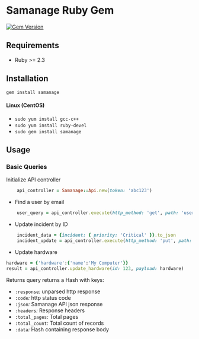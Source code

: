 # Samanage Ruby Gem
[![Gem Version](https://badge.fury.io/rb/samanage.svg)](https://badge.fury.io/rb/samanage)
## Requirements
- Ruby >= 2.3


## Installation
`gem install samanage`

#### Linux (CentOS)
- `sudo yum install gcc-c++`
- `sudo yum install ruby-devel`
- `sudo gem install samanage`




## Usage
### Basic Queries

Initialize API controller
```ruby
    api_controller = Samanage::Api.new(token: 'abc123')
```

- Find a user by email
```ruby
    user_query = api_controller.execute(http_method: 'get', path: 'users.json?email=example@gmail.com')
```


- Update incident by ID
```ruby
    incident_data = {incident: { priority: 'Critical' }}.to_json
    incident_update = api_controller.execute(http_method: 'put', path: 'incidents/123.json', payload: incident_data)
```

- Update hardware
```ruby
hardware = {'hardware':{'name':'My Computer'}}
result = api_controller.update_hardware(id: 123, payload: hardware)
```





Returns query returns a Hash with keys:
- `:response`*:* unparsed http response
- `:code`*:* http status code
- `:json`*:* Samanage API json response
- `:headers`*:* Response headers
- `:total_pages`*:* Total pages
- `:total_count`*:* Total count of records
- `:data`*:* Hash containing response body




